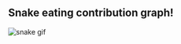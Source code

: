 ## Snake eating contribution graph!
![snake gif](https://github.com/ammarmustafic/ammarmustafic/blob/output/github-contribution-grid-snake.gif)
